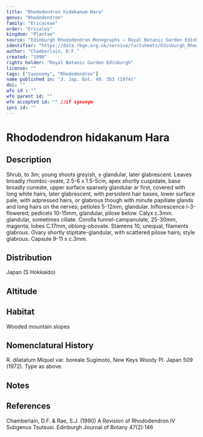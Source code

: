 ```yaml
---
title: "Rhododendron hidakanum Hara"
genus: "Rhododendron"
family: "Ericaceae"
order: "Ericales"
kingdom: "Plantae"
source: "Edinburgh Rhododendron Monographs – Royal Botanic Garden Edinburgh"
identifier: "https://data.rbge.org.uk/service/factsheets/Edinburgh_Rhododendron_Monographs.xhtml"
author: "Chamberlain, D.F."
created: "1990"
rights holder: "Royal Botanic Garden Edinburgh"
license: ""
tags: ["taxonomy", "Rhododendron"]
name published in: "J. Jap. Bot. 49: 353 (1974)"
doi: ""
wfo id : ""
wfo parent id: ""
wfo accepted id: "" //if synonym                      
ipni id: ""
---
```


                       

# Rhododendron hidakanum Hara

## Description
Shrub, to 3m; young shoots greyish, ± glandular, later glabrescent. Leaves broadly rhombic-ovate, 2.5-6 x 1.5-5cm, apex shortly cuspidate, base broadly cuneate, upper surface sparsely glandular ar first, covered with long white hairs, later glabrescent, with persistent hair bases, lower surface pale, with adpressed hairs, or glabrous though with minute papillate glands and long hairs on the nerves; petioles 5-12mm, glandular. Inflorescence l-3-flowered; pedicels 10-15mm, glandular, pilose below. Calyx c.3mm. glandular, sometimes ciliate. Corolla funnel-campanulate, 25-30mm, magenta, lobes C.17mm, oblong-obovate. Stamens 10, unequal, filaments glabrous. Ovary shortly stipitate-glandular, with scattered pilose hairs; style glabrous. Capsule 9-11 x c.3mm.

## Distribution
Japan (S Hokkaido)

## Altitude


## Habitat
Wooded mountain slopes

## Nomenclatural History
R. dilatatum Miquel var. boreale Sugimoto, New Keys Woody PI. Japan 509 (1972). Type as above.
                       
## Notes


## References

Chamberlain, D.F. & Rae, S.J. (1990) A Revision of Rhododendron IV Subgenus Tsutsusi. Edinburgh Journal of Botany 47(2):146
